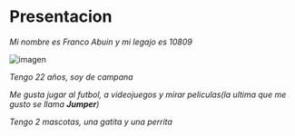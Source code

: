 # Presentacion

*Mi nombre es Franco Abuin y mi legajo es 10809*

![imagen](https://raw.githubusercontent.com/abuinfranco/presentacion-abuinfranco/master/assets/20190704_005232.jpg)

*Tengo 22 años, soy de campana*

*Me gusta jugar al futbol, a videojuegos y mirar peliculas(la ultima que me gusto se llama **Jumper**)*

*Tengo 2 mascotas, una gatita y una perrita*
